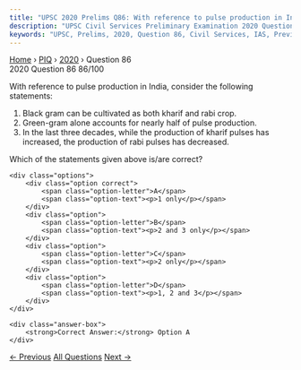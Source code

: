```yaml
---
title: "UPSC 2020 Prelims Q86: With reference to pulse production in India, consider the fo..."
description: "UPSC Civil Services Preliminary Examination 2020 Question 86 with options and answer"
keywords: "UPSC, Prelims, 2020, Question 86, Civil Services, IAS, Previous Year Questions"
---
```


<nav class="breadcrumb">
    <a href="../../">Home</a>
    <span>›</span>
    <a href="../">PIQ</a>
    <span>›</span>
    <a href="./">2020</a>
    <span>›</span>
    <span>Question 86</span>
</nav>

<div class="question-header">
    <div class="question-meta">
        <span class="year-badge">2020</span>
        <span class="question-number">Question 86</span>
        <span class="progress">86/100</span>
    </div>
    <div class="progress-bar">
        <div class="progress-fill" style="width: 86.0%"></div>
    </div>
</div>

<div class="question-content">
    <div class="question-text">
        <p>With reference to pulse production in India, consider the following<br />
statements:</p>
<ol>
<li>Black gram can be cultivated as both kharif and rabi crop.</li>
<li>Green-gram alone accounts for nearly half of pulse production.</li>
<li>In the last three decades, while the production of kharif pulses has increased, the production of rabi pulses has decreased.</li>
</ol>
<p>Which of the statements given above is/are correct?</p>
    </div>
    
    <div class="options">
        <div class="option correct">
            <span class="option-letter">A</span>
            <span class="option-text"><p>1 only</p></span>
        </div>
        <div class="option">
            <span class="option-letter">B</span>
            <span class="option-text"><p>2 and 3 only</p></span>
        </div>
        <div class="option">
            <span class="option-letter">C</span>
            <span class="option-text"><p>2 only</p></span>
        </div>
        <div class="option">
            <span class="option-letter">D</span>
            <span class="option-text"><p>1, 2 and 3</p></span>
        </div>
    </div>

    <div class="answer-box">
        <strong>Correct Answer:</strong> Option A
    </div>
</div>

<div class="question-nav">
    <a href="../q085-which-one-of-the-following-statements-best-describ/" class="nav-btn prev">← Previous</a>
    <a href="../" class="nav-btn center">All Questions</a>
    <a href="../q087-the-crop-is-subtropical-in-nature-a-hard-frost-in/" class="nav-btn next">Next →</a>
</div>
